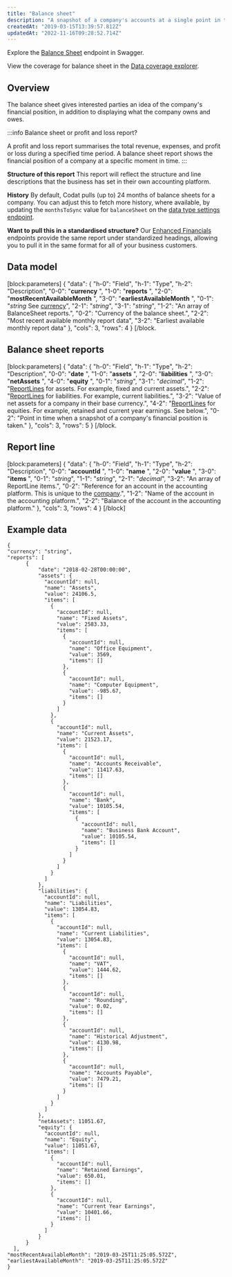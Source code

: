 ```yaml
---
title: "Balance sheet"
description: "A snapshot of a company's accounts at a single point in time that provides a statement of the assets, liabilities and equity of an organization"
createdAt: "2019-03-15T13:39:57.812Z"
updatedAt: "2022-11-16T09:28:52.714Z"
---
```


Explore the <a className="external" href="https://api.codat.io/swagger/index.html#/Financials/get_companies__companyId__data_financials_balanceSheet" target="_blank">Balance Sheet</a> endpoint in Swagger.

View the coverage for balance sheet in the <a className="external" href="https://knowledge.codat.io/supported-features/accounting?view=tab-by-data-type&dataType=balanceSheet" target="_blank">Data coverage explorer</a>.

## Overview

The balance sheet gives interested parties an idea of the company's financial position, in addition to displaying what the company owns and owes.

:::info Balance sheet or profit and loss report?

A profit and loss report summarises the total revenue, expenses, and profit or loss during a specified time period. A balance sheet report shows the financial position of a company at a specific moment in time.
:::

**Structure of this report**
This report will reflect the structure and line descriptions that the business has set in their own accounting platform.

**History**
By default, Codat pulls (up to) 24 months of balance sheets for a company. You can adjust this to fetch more history, where available, by updating the `monthsToSync` value for `balanceSheet` on the [data type settings endpoint](https://docs.codat.io/reference/post_profile-syncsettings).

**Want to pull this in a standardised structure?**
Our [Enhanced Financials](/assess/reports/enhanced-financials/financials) endpoints provide the same report under standardized headings, allowing you to pull it in the same format for all of your business customers.

## Data model

[block:parameters]
{
"data": {
"h-0": "Field",
"h-1": "Type",
"h-2": "Description",
"0-0": "**currency** ",
"1-0": "**reports** ",
"2-0": "**mostRecentAvailableMonth** ",
"3-0": "**earliestAvailableMonth** ",
"0-1": "_string_
See [currency](/datamodel-shared-currency)",
"2-1": "_string_",
"3-1": "_string_",
"1-2": "An array of BalanceSheet reports.",
"0-2": "Currency of the balance sheet.",
"2-2": "Most recent available monthly report data",
"3-2": "Earliest available monthly report data"
},
"cols": 3,
"rows": 4
}
[/block.

## Balance sheet reports

[block:parameters]
{
"data": {
"h-0": "Field",
"h-1": "Type",
"h-2": "Description",
"0-0": "**date** ",
"1-0": "**assets** ",
"2-0": "**liabilities** ",
"3-0": "**netAssets** ",
"4-0": "**equity** ",
"0-1": "_string_",
"3-1": "_decimal_",
"1-2": "[ReportLines](#section-report-line) for assets. For example, fixed and current assets.",
"2-2": "[ReportLines](#section-report-line) for liabilities. For example, current liabilities.",
"3-2": "Value of net assets for a company in their base currency.",
"4-2": "[ReportLines](#section-report-line) for equities. For example, retained and current year earnings. See below.",
"0-2": "Point in time when a snapshot of a company's financial position is taken."
},
"cols": 3,
"rows": 5
}
[/block.

## Report line

[block:parameters]
{
"data": {
"h-0": "Field",
"h-1": "Type",
"h-2": "Description",
"0-0": "**accountId** ",
"1-0": "**name** ",
"2-0": "**value** ",
"3-0": "**items** ",
"0-1": "_string_",
"1-1": "_string_",
"2-1": "_decimal_",
"3-2": "An array of ReportLine items.",
"0-2": "Reference for an account in the accounting platform. This is unique to the [company](/datamodel-accounting-company).",
"1-2": "Name of the account in the accounting platform.",
"2-2": "Balance of the account in the accounting platform."
},
"cols": 3,
"rows": 4
}
[/block]

## Example data

```
{
"currency": "string",
"reports": [
      {
          "date": "2018-02-28T00:00:00",
          "assets": {
            "accountId": null,
            "name": "Assets",
            "value": 24106.5,
            "items": [
              {
                "accountId": null,
                "name": "Fixed Assets",
                "value": 2583.33,
                "items": [
                  {
                    "accountId": null,
                    "name": "Office Equipment",
                    "value": 3569,
                    "items": []
                  },
                  {
                    "accountId": null,
                    "name": "Computer Equipment",
                    "value": -985.67,
                    "items": []
                  }
                ]
              },
              {
                "accountId": null,
                "name": "Current Assets",
                "value": 21523.17,
                "items": [
                  {
                    "accountId": null,
                    "name": "Accounts Receivable",
                    "value": 11417.63,
                    "items": []
                  },
                  {
                    "accountId": null,
                    "name": "Bank",
                    "value": 10105.54,
                    "items": [
                      {
                        "accountId": null,
                        "name": "Business Bank Account",
                        "value": 10105.54,
                        "items": []
                      }
                    ]
                  }
                ]
              }
            ]
          },
          "liabilities": {
            "accountId": null,
            "name": "Liabilities",
            "value": 13054.83,
            "items": [
              {
                "accountId": null,
                "name": "Current Liabilities",
                "value": 13054.83,
                "items": [
                  {
                    "accountId": null,
                    "name": "VAT",
                    "value": 1444.62,
                    "items": []
                  },
                  {
                    "accountId": null,
                    "name": "Rounding",
                    "value": 0.02,
                    "items": []
                  },
                  {
                    "accountId": null,
                    "name": "Historical Adjustment",
                    "value": 4130.98,
                    "items": []
                  },
                  {
                    "accountId": null,
                    "name": "Accounts Payable",
                    "value": 7479.21,
                    "items": []
                  }
                ]
              }
            ]
          },
          "netAssets": 11051.67,
          "equity": {
            "accountId": null,
            "name": "Equity",
            "value": 11051.67,
            "items": [
              {
                "accountId": null,
                "name": "Retained Earnings",
                "value": 650.01,
                "items": []
              },
              {
                "accountId": null,
                "name": "Current Year Earnings",
                "value": 10401.66,
                "items": []
              }
            ]
          }
      }
  ],
"mostRecentAvailableMonth": "2019-03-25T11:25:05.572Z",
"earliestAvailableMonth": "2019-03-25T11:25:05.572Z"
}
```
